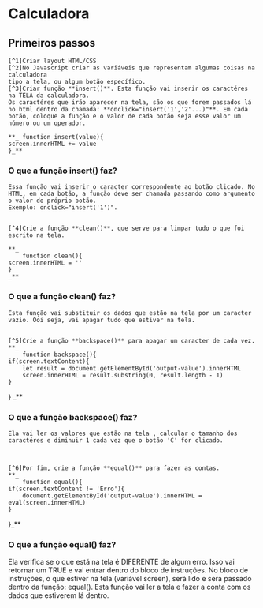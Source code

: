 # Calculadora

## Primeiros passos
    [^1]Criar layout HTML/CSS
    [^2]No Javascript criar as variáveis que representam algumas coisas na calculadora
    tipo a tela, ou algum botão específico.
    [^3]Criar função **insert()**. Esta função vai inserir os caractéres na TELA da calculadora.
    Os caractéres que irão aparecer na tela, são os que forem passados lá no html dentro da chamada: **onclick="insert('1','2'...)"**. Em cada botão, coloque a função e o valor de cada botão seja esse valor um número ou um operador.

    **_ function insert(value){
    screen.innerHTML += value
    }_**
### O que a função insert() faz?
    Essa função vai inserir o caracter correspondente ao botão clicado. No HTML, em cada botão, a função deve ser chamada passando como argumento o valor do próprio botão.
    Exemplo: onclick="insert('1')".
    

    [^4]Crie a função **clean()**, que serve para limpar tudo o que foi escrito na tela.

    **_ 
        function clean(){
    screen.innerHTML = ''
    }
    _**
### O que a função clean() faz?
    Esta função vai substituir os dados que estão na tela por um caracter vazio. Ooi seja, vai apagar tudo que estiver na tela.


    [^5]Crie a função **backspace()** para apagar um caracter de cada vez.
    **_ 
        function backspace(){
    if(screen.textContent){
        let result = document.getElementById('output-value').innerHTML
        screen.innerHTML = result.substring(0, result.length - 1)
    }
}
    _**
### O que a função backspace() faz?
    Ela vai ler os valores que estão na tela , calcular o tamanho dos caractéres e diminuir 1 cada vez que o botão 'C' for clicado.



    [^6]Por fim, crie a função **equal()** para fazer as contas.
    **_
        function equal(){
    if(screen.textContent != 'Erro'){
        document.getElementById('output-value').innerHTML = eval(screen.innerHTML)
    }
}_**
### O que a função equal() faz?
Ela verifica se o que está na tela é DIFERENTE de algum erro. Isso vai retornar um TRUE e vai entrar dentro do bloco de instruções.
No bloco de instruções, o que estiver na tela (variável screen), será lido e será passado dentro da função: equal(). Esta função vai ler a tela e fazer a conta com os dados que estiverem lá dentro.